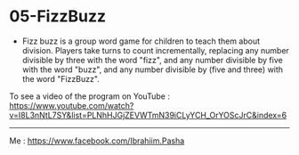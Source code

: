 # 05-FizzBuzz

- Fizz buzz is a group word game for children to teach them about division. Players take turns to count incrementally, replacing any number divisible by three with the word "fizz", and any number divisible by five with the word "buzz", and any number divisible by (five and three) with the word "FizzBuzz".


To see a video of the program on YouTube :
https://www.youtube.com/watch?v=I8L3nNtL7SY&list=PLNhHJGjZEVWTmN39iCLyYCH_OrYOScJrC&index=6


---------
Me : https://www.facebook.com/Ibrahiim.Pasha
